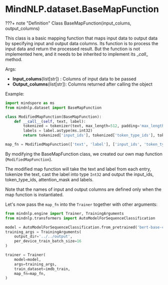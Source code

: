# MindNLP.dataset.BaseMapFunction

???+ note "Definition"
    Class BaseMapFunction(input_colums, output_columns)

This class is a basic mapping function that maps input data to output data by specifying input and output data columns. Its function is to process the input data and return the processed result. But the function is not implemented here, and it needs to be inherited to implement its \__call__ method.

Args:

- **Input_colums**(list[str]) : Columns of input data to be passed
- **Output_columns**(list[str]): Columns returned after calling the object





Example:

```python
import mindspore as ms
from mindnlp.dataset import BaseMapFunction

class ModifiedMapFunction(BaseMapFunction):
    def __call__(self, text, label):
        tokenized = tokenizer(text, max_length=512, padding='max_length', truncation=True)
        labels = label.astype(ms.int32)
        return tokenized['input_ids'], tokenized['token_type_ids'], tokenize['attention_mask'], labels

map_fn = ModifiedMapFunction(['text', 'label'], ['input_ids', 'token_type_ids', 'attention_mask', 'labels'])
```

By modifying the BaseMapFunction class, we created our own map function (`ModifiedMapFunction`).

The modified map function will take the text and label from each entry, tokenize the text, cast the label into type `Int32` and output the input_ids, token_type_ids, attention_mask and labels.

Note that the names of input and output columns are defined only when the map function is instantiated.

Let's now pass the `map_fn` into the `Trainer` together with other arguments:

```python
from mindnlp.engine import Trainer, TrainingArguments
from mindnlp.transformers import AutoModelForSequenceClassification

model = AutoModelForSequenceClassification.from_pretrained('bert-base-cased', num_labels=2)
training_args = TrainingArguments(
    output_dir='../../output',
    per_device_train_batch_size=16
)

trainer = Trainer(
    model=model,
    args=training_args,
    train_dataset=imdb_train,
    map_fn=map_fn,
)
```